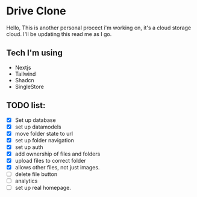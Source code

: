 # Drive Clone

Hello, This is another personal procect i'm working on, it's a cloud storage cloud. I'll be updating this read me as I go.

## Tech I'm using

- Nextjs
- Tailwind
- Shadcn
- SingleStore

## TODO list:

- [x] Set up database
- [x] set up datamodels
- [x] move folder state to url
- [x] set up folder navigation
- [x] set up auth
- [x] add ownership of files and folders
- [x] upload files to correct folder
- [x] allows other files, not just images.
- [ ] delete file button
- [ ] analytics
- [ ] set up real homepage.
